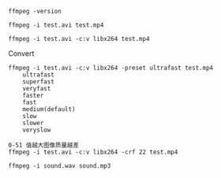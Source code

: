 ```shell
ffmpeg -version
```



```shell
ffmpeg -i test.avi test.mp4
```



```shell
ffmpeg -i test.avi -c:v libx264 test.mp4
```

Convert

```shell
ffmpeg -i test.avi -c:v libx264 -preset ultrafast test.mp4
    ultrafast
    superfast
    veryfast
    faster
    fast
    medium(default)
    slow
    slower
    veryslow
```



```shell
0-51 值越大图像质量越差
ffmpeg -i test.avi -c:v libx264 -crf 22 test.mp4
```



```
ffmpeg -i sound.wav sound.mp3
```

